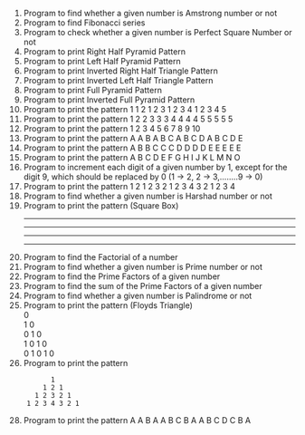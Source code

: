 1) Program to find whether a given number is Amstrong number or not
2) Program to find Fibonacci series 
3) Program to check whether a given number is Perfect Square Number or not
4) Program to print Right Half Pyramid Pattern
5) Program to print Left Half Pyramid Pattern
6) Program to print Inverted Right Half Triangle Pattern
7) Program to print Inverted Left Half Triangle Pattern
8) Program to print Full Pyramid Pattern
9) Program to print Inverted Full Pyramid Pattern
10) Program to print the pattern
    1
    1 2
    1 2 3
    1 2 3 4
    1 2 3 4 5     
11) Program to print the pattern
    1 
    2 2 
    3 3 3 
    4 4 4 4 
    5 5 5 5 5 
12) Program to print the pattern
     1
     2 3
     4 5 6
     7 8 9 10
13) Program to print the pattern
    A
    A B
    A B C
    A B C D
    A B C D E     
14) Program to print the pattern
    A
    B B
    C C C
    D D D D
    E E E E E
15) Program to print the pattern
    A
    B C
    D E F
    G H I J
    K L M N O
16) Program to increment each digit of a given number by 1, except for the digit 9, which should be replaced by 0
    (1 -> 2, 2 -> 3,........9 -> 0)
17) Program to print the pattern
         1
       2 1 2
     3 2 1 2 3
   4 3 2 1 2 3 4
18) Program to find whether a given number is Harshad number or not
19) Program to print the pattern (Square Box)
    * * * *
    * * * *
    * * * *
    * * * *
20) Program to find the Factorial of a number
21) Program to find whether a given number is Prime number or not
22) Program to find the Prime Factors of a given number
23) Program to find the sum of the Prime Factors of a given number
24) Program to find whether a given number is Palindrome or not
25) Program to print the pattern (Floyds Triangle)               
    0            
    1 0      
    0 1 0    
    1 0 1 0   
    0 1 0 1 0 
26) Program to print the pattern
```
          1                                       
        1 2 1                  
      1 2 3 2 1     
    1 2 3 4 3 2 1
```   
28) Program to print the pattern
         A
       A B A
     A B C B A
    A B C D C B A
